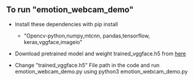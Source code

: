 ## To run "emotion_webcam_demo"

* Install these dependencies with pip install 
    * "Opencv-python,numpy,mtcnn, pandas,tensorflow, keras,vggface,imageio"

* Download pretrained model and weight trained_vggface.h5 from [here](https://drive.google.com/file/d/1Wv_Z4lAa7BgYqSAeceK9TxJNfwoLTwKy/view)

* Change "trained_vggface.h5" File path in the code and run emotion_webcam_demo.py using python3 emotion_webcam_demo.py
